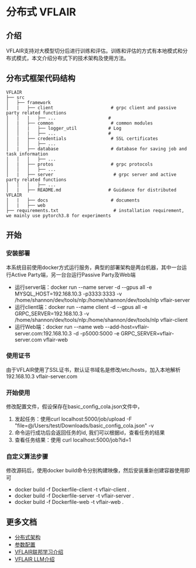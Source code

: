 # 分布式 VFLAIR

## 介绍
VFLAIR支持对大模型切分后进行训练和评估。训练和评估的方式有本地模式和分布式模式，本文介绍分布式下的技术架构及使用方法。

## 分布式框架代码结构

```
VFLAIR
├── src
│   ├── framework           
│   |   ├── client                      # grpc client and passive party related functions
│   │   |   ├── ...                    # 
│   |   ├── common                      # common modules
│   │   |   ├── logger_util            # Log
│   │   |   ├── ...                    #    
│   |   ├── credentials                 # SSL certificates
│   │   │   ├── ...   
│   |   ├── database                    # database for saving job and task information
│   │   │   ├── ...   
│   |   ├── protos                      # grpc protocols
│   │   │   ├── ...   
│   |   ├── server                       # grpc server and active party related functions 
│   │   │   ├── ...   
│   |   ├── README.md                  # Guidance for distributed VFLAIR 
│   |   ├── docs                        # documents
│   |   ├── web
├── requirements.txt                     # installation requirement, we mainly use pytorch3.8 for experiments
```


## 开始

### 安装部署
本系统目前使用docker方式运行服务，典型的部署架构是两台机器，其中一台运行Active Party端，另一台台运行Passive Party及Web端

- 运行server端：docker run --name server -d --gpus all -e MYSQL_HOST=192.168.10.3 -p3333:3333 -v /home/shannon/dev/tools/nlp:/home/shannon/dev/tools/nlp vflair-server
- 运行client端：docker run --name client -d --gpus all -e GRPC_SERVER=192.168.10.3 -v /home/shannon/dev/tools/nlp:/home/shannon/dev/tools/nlp vflair-client
- 运行Web端：docker run --name web --add-host=vflair-server.com:192.168.10.3 -d -p5000:5000 -e GRPC_SERVER=vflair-server.com vflair-web

### 使用证书
由于VFLAIR使用了SSL证书，默认证书域名是修改/etc/hosts，加入本地解析
192.168.10.3 vflair-server.com

### 开始使用

修改配置文件，假设保存在basic_config_cola.json文件中，
1. 发起任务：使用curl localhost:5000/job/upload -F "file=@/Users/test/Downloads/basic_config_cola.json" -v
2. 命令运行成功后会返回任务的id, 我们可以根据id，查看任务的结果
3. 查看任务结果：使用 curl localhost:5000/job?id=1

### 自定义算法步骤
修改源码后，使用docker build命令分别构建映像，然后安装重新创建容器使用即可
- docker build -f Dockerfile-client -t vflair-client .
- docker build -f Dockerfile-server -t vflair-server .
- docker build -f Dockerfile-web -t vflair-web .

## 更多文档
- [分布式架构](docs/README_architecture.md)
- [参数配置]()
- [VFLAIR联邦学习介绍](../../README.md)
- [VFLAIR LLM介绍](../configs/README_LLM.md)
